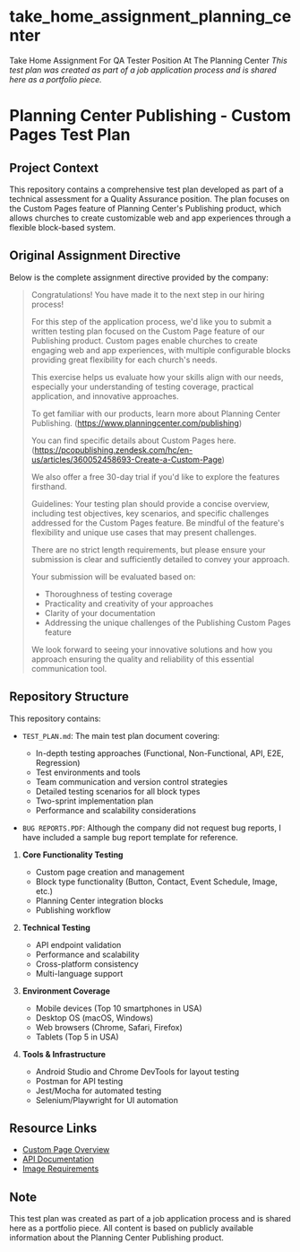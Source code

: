 # take_home_assignment_planning_center
Take Home Assignment For QA Tester Position At The Planning Center 
*This test plan was created as part of a job application process and is shared here as a portfolio piece.*


# Planning Center Publishing - Custom Pages Test Plan

## Project Context
This repository contains a comprehensive test plan developed as part of a technical assessment for a Quality Assurance position. The plan focuses on the Custom Pages feature of Planning Center's Publishing product, which allows churches to create customizable web and app experiences through a flexible block-based system.

## Original Assignment Directive
Below is the complete assignment directive provided by the company:

> Congratulations! You have made it to the next step in our hiring process!
>
> For this step of the application process, we'd like you to submit a written testing plan focused on the Custom Page feature of our Publishing product. Custom pages enable churches to create engaging web and app experiences, with multiple configurable blocks providing great flexibility for each church's needs.
>
> This exercise helps us evaluate how your skills align with our needs, especially your understanding of testing coverage, practical application, and innovative approaches.
>
> To get familiar with our products, learn more about Planning Center Publishing. (https://www.planningcenter.com/publishing)
>
> You can find specific details about Custom Pages here. (https://pcopublishing.zendesk.com/hc/en-us/articles/360052458693-Create-a-Custom-Page)
>
> We also offer a free 30-day trial if you'd like to explore the features firsthand.
>
> Guidelines:
> Your testing plan should provide a concise overview, including test objectives, key scenarios, and specific challenges addressed for the Custom Pages feature. Be mindful of the feature's flexibility and unique use cases that may present challenges.
>
> There are no strict length requirements, but please ensure your submission is clear and sufficiently detailed to convey your approach.
>
> Your submission will be evaluated based on:
> - Thoroughness of testing coverage
> - Practicality and creativity of your approaches
> - Clarity of your documentation
> - Addressing the unique challenges of the Publishing Custom Pages feature
>
> We look forward to seeing your innovative solutions and how you approach ensuring the quality and reliability of this essential communication tool.

## Repository Structure
This repository contains:
- `TEST_PLAN.md`: The main test plan document covering:
  - In-depth testing approaches (Functional, Non-Functional, API, E2E, Regression)
  - Test environments and tools
  - Team communication and version control strategies
  - Detailed testing scenarios for all block types
  - Two-sprint implementation plan
  - Performance and scalability considerations

- `BUG REPORTS.PDF`: Although the company did not request bug reports, I have included a sample bug report template for reference.



1. **Core Functionality Testing**
   - Custom page creation and management
   - Block type functionality (Button, Contact, Event Schedule, Image, etc.)
   - Planning Center integration blocks
   - Publishing workflow

2. **Technical Testing**
   - API endpoint validation
   - Performance and scalability
   - Cross-platform consistency
   - Multi-language support

3. **Environment Coverage**
   - Mobile devices (Top 10 smartphones in USA)
   - Desktop OS (macOS, Windows)
   - Web browsers (Chrome, Safari, Firefox)
   - Tablets (Top 5 in USA)

4. **Tools & Infrastructure**
   - Android Studio and Chrome DevTools for layout testing
   - Postman for API testing
   - Jest/Mocha for automated testing
   - Selenium/Playwright for UI automation

## Resource Links
- [Custom Page Overview](https://pcopublishing.zendesk.com/hc/en-us/articles/360052458693-Create-a-Custom-Page)
- [API Documentation](https://developer.planning.center/docs/#/overview)
- [Image Requirements](https://support.planningcenteronline.com/hc/en-us/articles/18032518633115-Image-Sizing)

## Note
This test plan was created as part of a job application process and is shared here as a portfolio piece. All content is based on publicly available information about the Planning Center Publishing product.